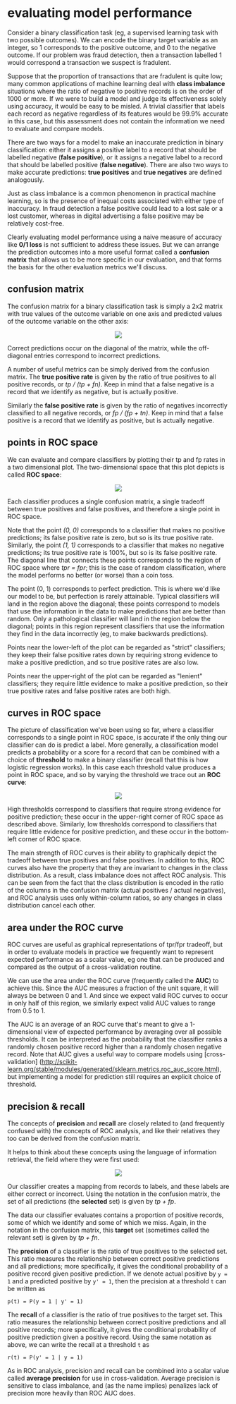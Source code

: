 <!-- author: Jason Dolatshahi -->

# evaluating model performance

Consider a binary classification task (eg, a supervised learning task with two
possible outcomes). We can encode the binary target variable as an integer, so
1 corresponds to the positive outcome, and 0 to the negative outcome. If our
problem was fraud detection, then a transaction labelled 1 would correspond a
transaction we suspect is fradulent.

Suppose that the proportion of transactions that are fradulent is quite low;
many common applications of machine learning deal with **class imbalance**
situations where the ratio of negative to positive records is on the order of
1000 or more. If we were to build a model and judge its effectiveness solely
using accuracy, it would be easy to be misled. A trivial classifier that
labels each record as negative regardless of its features would be 99.9%
accurate in this case, but this assessment does not contain the information we
need to evaluate and compare models.

There are two ways for a model to make an inaccurate prediction in binary
classification: either it assigns a positive label to a record
that should be labelled negative (**false positive**), or it assigns a negative
label to a record that should be labelled positive (**false negative**).
There are also two ways to make accurate predictions: **true positives** and
**true negatives** are defined analogously.

Just as class imbalance is a common phenomenon in practical machine learning,
so is the presence of inequal costs associated with either type of inaccuracy.
In fraud detection a false positive could lead to a lost sale or a lost
customer, whereas in digital advertising a false positive may be relatively
cost-free.

Clearly evaluating model performance using a naive measure of accuracy like
**0/1 loss** is not sufficient to address these issues. But we can arrange the
prediction outcomes into a more useful format called a **confusion matrix**
that allows us to be more specific in our evaluation, and that forms the basis
for the other evaluation metrics we'll discuss.

## confusion matrix

The confusion matrix for a binary classification task is simply a 2x2 matrix
with true values of the outcome variable on one axis and predicted values of
the outcome variable on the other axis:

<p align="center">
<img src="../images/conf_mtx.png">

Correct predictions occur on the diagonal of the matrix, while the off-diagonal
entries correspond to incorrect predictions.

A number of useful metrics can be simply derived from the confusion matrix. The
**true positive rate** is given by the ratio of true positives to all
positive records, or *tp / (tp + fn)*. Keep in mind that a false negative is a
record that we identify as negative, but is actually positive.

Similarly the **false positive rate** is given by the ratio of negatives
incorrectly classified to all negative records, or *fp / (fp + tn)*. Keep in
mind that a false positive is a record that we identify as positive, but is
actually negative.

## points in ROC space

We can evaluate and compare classifiers by plotting their tp and fp rates in a
two dimensional plot. The two-dimensional space that this plot depicts is
called **ROC space**:

<p align="center">
<img src="../images/roc_space.png">

Each classifier produces a single confusion matrix, a single tradeoff 
between true positives and false positives, and therefore a single point in ROC
space.

Note that the point *(0, 0)* corresponds to a classifier that makes no
positive predictions; its false positive rate is zero, but so is its true
positive rate. Similarly, the point *(1, 1)* corresponds to a classifier that
makes no negative predictions; its true positive rate is 100%, but so is its
false positive rate. The diagonal line that connects these points corresponds
to the region of ROC space where *tpr = fpr*; this is the case of random
classification, where the model performs no better (or worse) than a coin toss.

The point (0, 1) corresponds to perfect prediction. This is where we'd like our
model to be, but perfection is rarely attainable. Typical classifiers will land
in the region above the diagonal; these points correspond to models that use
the information in the data to make predictions that are better than random.
Only a pathological classifier will land in the region below the diagonal;
points in this region represent classifiers that use the information
they find in the data incorrectly (eg, to make backwards predictions).

Points near the lower-left of the plot can be regarded as "strict" classifiers;
they keep their false positive rates down by requiring strong evidence to make
a positive prediction, and so true positive rates are also low.

Points near the upper-right of the plot can be regarded as "lenient"
classifiers; they require little evidence to make a positive prediction, so
their true positive rates and false positive rates are both high.

## curves in ROC space

The picture of classification we've been using so far, where a classifier
corresponds to a single point in ROC space, is accurate if the only thing our
classifier can do is predict a label. More generally, a classification model
predicts a probability or a score for a record that can be combined with a
choice of **threshold** to make a binary classifier (recall that this is how
logistic regression works). In this case each threshold value produces a point
in ROC space, and so by varying the threshold we trace out an **ROC curve**:

<p align="center">
<img src="../images/roc_curve.png">

High thresholds correspond to classifiers that require strong evidence for
positive prediction; these occur in the upper-right corner of ROC space as
described above. Similarly, low thresholds correspond to classifiers that
require little evidence for positive prediction, and these occur in the
bottom-left corner of ROC space.

The main strength of ROC curves is their ability to graphically depict the tradeoff
between true positives and false positives. In addition to this, ROC curves
also have the property that they are invariant to changes in the class
distribution. As a result, class imbalance does not affect ROC analysis. This
can be seen from the fact that the class distribution is encoded in the ratio
of the columns in the confusion matrix (actual positives / actual negatives),
and ROC analysis uses only within-column ratios, so any changes in class
distribution cancel each other.

## area under the ROC curve

ROC curves are useful as graphical representations of tpr/fpr tradeoff, but in
order to evaluate models in practice we frequently want to represent expected
performance as a scalar value, eg one that can be produced and compared as the
output of a cross-validation routine.

We can use the area under the ROC curve (frequently called the **AUC**) to
achieve this. Since the AUC measures a fraction of the unit square, it will
always be between 0 and 1. And since we expect valid ROC curves to occur in
only half of this region, we similarly expect valid AUC values to range from
0.5 to 1.

The AUC is an average of an ROC curve that's meant to give a 1-dimensional view
of expected performance by averaging over all possible thresholds. It can be
interpreted as the probability that the classifier ranks a randomly chosen
positive record higher than a randomly chosen negative record. Note that AUC
gives a useful way to compare models using [cross-validation]
(http://scikit-learn.org/stable/modules/generated/sklearn.metrics.roc_auc_score.html),
but implementing a model for prediction still requires an explicit choice of
threshold.

## precision & recall

The concepts of **precision** and **recall** are closely related to (and frequently
confused with) the concepts of ROC analysis, and like their relatives they too can be
derived from the confusion matrix.

It helps to think about these concepts using the language of information
retrieval, the field where they were first used:

<p align="center">
<img src="../images/prec_recall.png">

Our classifier creates a mapping from records to labels, and these labels are
either correct or incorrect. Using the notation in the confusion matrix, the
set of all predictions (the **selected** set) is given by *tp + fp*.

The data our classifier evaluates contains a proportion of positive records,
some of which we identify and some of which we miss. Again, in the notation in
the confusion matrix, this **target** set (sometimes called the relevant set) is
given by *tp + fn*.

The **precision** of a classifier is the ratio of true positives to the
selected set. This ratio measures the relationship between correct positive 
predictions and all predictions; more specifically, it gives the conditional
probability of a positive record given positive prediction. If we denote actual
positive by `y = 1` and a predicted positive by `y' = 1`, then the precision at
a threshold `t` can be written as

    p(t) = P(y = 1 | y' = 1)

The **recall** of a classifier is the ratio of true positives to the target
set. This ratio measures the relationship between correct positive predictions
and all positive records; more specifically, it gives the conditional
probability of positive prediction given a positive record. Using the same
notation as above, we can write the recall at a threshold `t` as

    r(t) = P(y' = 1 | y = 1)

As in ROC analysis, precision and recall can be combined into a scalar value
called **average precision** for use in cross-validation. Average precision is
sensitive to class imbalance, and (as the name implies) penalizes lack of
precision more heavily than ROC AUC does.

